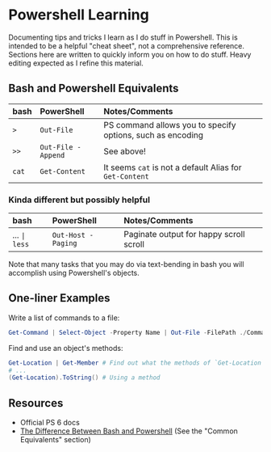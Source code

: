 # Powershell Learning

Documenting tips and tricks I learn as I do stuff in Powershell. This
is intended to be a helpful "cheat sheet", not a comprehensive
reference. Sections here are written to quickly inform you on how to
do stuff. Heavy editing expected as I refine this material.

## Bash and Powershell Equivalents

| bash       | PowerShell | Notes/Comments |
| :--------- | :--------- | :------- |
| `>` | `Out-File` | PS command allows you to specify options, such as encoding |
| `>>` | `Out-File -Append` | See above! |
| `cat` | `Get-Content` | It seems `cat` is not a default Alias for `Get-Content` |

### Kinda different but possibly helpful

| bash       | PowerShell | Notes/Comments |
| :--------- | :--------- | :------- |
| ... `\| less` | `Out-Host -Paging` | Paginate output for happy scroll scroll

Note that many tasks that you may do via text-bending in bash you will
accomplish using Powershell's objects.

## One-liner Examples

Write a list of commands to a file:

```powershell
Get-Command | Select-Object -Property Name | Out-File -FilePath ./Commands.txt
```

Find and use an object's methods:

```powershell
Get-Location | Get-Member # Find out what the methods of `Get-Location` are
# ...
(Get-Location).ToString() # Using a method
```


## Resources

- Official PS 6 docs
- [The Difference Between Bash and
  Powershell](https://www.varonis.com/blog/the-difference-between-bash-and-powershell/)
  (See the "Common Equivalents" section)
